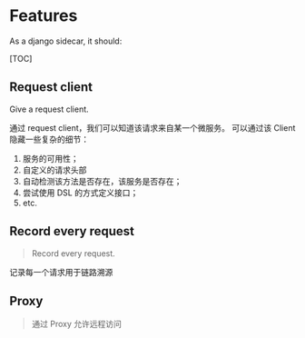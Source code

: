# Features

As a django sidecar, it should:

[TOC]

## Request client

Give a request client.

通过 request client，我们可以知道该请求来自某一个微服务。
可以通过该 Client 隐藏一些复杂的细节：

1. 服务的可用性；
2. 自定义的请求头部
3. 自动检测该方法是否存在，该服务是否存在；
4. 尝试使用 DSL 的方式定义接口；
5. etc.

## Record every request

> Record every request.

记录每一个请求用于链路溯源

## Proxy

> 通过 Proxy 允许远程访问
